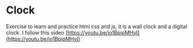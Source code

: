 # Clock

Exercise to learn and practice html css and js, it is a wall clock and a digital clock. I follow this video [https://youtu.be/io1BpipMHvI](https://youtu.be/io1BpipMHvI)